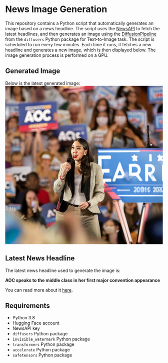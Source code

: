 # News Image Generation
This repository contains a Python script that automatically generates an image based on a news headline. The script uses the [NewsAPI](https://newsapi.org/) to fetch the latest headlines, and then generates an image using the [DiffusionPipeline](https://github.com/huggingface/diffusers) from the `diffusers` Python package for Text-to-Image task.
The script is scheduled to run every few minutes. Each time it runs, it fetches a new headline and generates a new image, which is then displayed below. The image generation process is performed on a GPU.

## Generated Image
Below is the latest generated image:
![Generated Image](image.png)

## Latest News Headline
The latest news headline used to generate the image is:

**AOC speaks to the middle class in her first major convention appearance**

You can read more about it [here](https://news.google.com/rss/articles/CBMingFBVV95cUxQbTl4ZDJtVkt6MExnbUFfcVdtZW43Q3hWVkpnWGVqZlJ5cHdPVy04b3NwX3BTLVFnUGthZ1pCdzlJM0hVbGVJRXhsWXB6bDlvUUo5YXBYeFlRSVgxOWIyUVUxOVJoN1p4dVl6Ylcwc3VHU0FPOEEycUZlTEZYWnNzcWRYZmI5ZnJ4VVdyWG03cVBKQWtzOUY4QUhjR1RBUQ?oc=5).

## Requirements
- Python 3.8
- Hugging Face account
- NewsAPI key
- `diffusers` Python package
- `invisible_watermark` Python package
- `transformers` Python package
- `accelerate` Python package
- `safetensors` Python package
